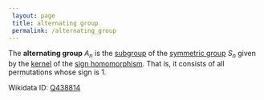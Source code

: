```yaml
---
 layout: page
 title: alternating group
 permalink: /alternating_group
---
```

The **alternating group** $A_n$ is the [subgroup](https://defsmath.github.io/DefsMath/subgroup) of the [symmetric group](https://defsmath.github.io/DefsMath/symmetric_group) $S_n$ given by the [kernel](https://defsmath.github.io/DefsMath/kernel) of the [sign homomorphism](https://defsmath.github.io/DefsMath/sign_homomorphism). That is, it consists of all permutations whose sign is $1$. 

Wikidata ID: [Q438814](https://www.wikidata.org/wiki/Q438814)